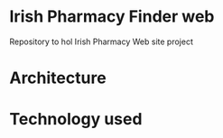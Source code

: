 # Irish Pharmacy Finder web

Repository to hol Irish Pharmacy Web site project

# Architecture 

# Technology used
